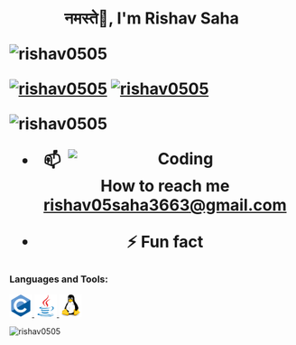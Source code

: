 <h1 align="center">नमस्ते👋, I'm Rishav Saha 
<p align="left"> <img src="https://komarev.com/ghpvc/?username=rishav0505&label=Profile%20views&color=0e75b6&style=flat" alt="rishav0505" /> </p>
  
<p align="left"> <a href="https://www.linkedin.com/in/rishav-saha-65626222b/" target="blank"><img src="https://cdn1.iconfinder.com/data/icons/logotypes/32/circle-linkedin-512.png" alt="rishav0505" height="30px" /></a> <a href="https://leetcode.com/u/rishav0505/" target="blank"><img src="https://upload.wikimedia.org/wikipedia/commons/8/8e/LeetCode_Logo_1.png" alt="rishav0505" height="30px" /></a> </p>

<p align="left"> <img src="" alt="rishav0505" /> </p>
<img align="right" alt="Coding" width="400" src="https://camo.githubusercontent.com/683e2187241c641430216c864ce93fc5a0e0dfb232c5a01d1c54b54d63aa8cb2/68747470733a2f2f63646e2e6472696262626c652e636f6d2f75736572732f313136323037372f73637265656e73686f74732f333834383931342f70726f6772616d6d65722e676966">

- 📫 How to reach me **rishav05saha3663@gmail.com**

- ⚡ Fun fact 


</p>

<h3 align="left">Languages and Tools:</h3>
<p align="left"> <a href="https://www.cprogramming.com/" target="_blank" rel="noreferrer"> <img src="https://raw.githubusercontent.com/devicons/devicon/master/icons/c/c-original.svg" alt="c" width="40" height="40"/> </a> <a href="https://www.java.com" target="_blank" rel="noreferrer"> <img src="https://raw.githubusercontent.com/devicons/devicon/master/icons/java/java-original.svg" alt="java" width="40" height="40"/> </a> <a href="https://www.linux.org/" target="_blank" rel="noreferrer"> <img src="https://raw.githubusercontent.com/devicons/devicon/master/icons/linux/linux-original.svg" alt="linux" width="40" height="40"/> </a> </p>

<p><img align="left" src="https://github-readme-stats.vercel.app/api/top-langs?username=rishav0505&show_icons=true&locale=en&layout=compact" alt="rishav0505" /></p>
<!--
<p>&nbsp;<img align="center" src="https://github-readme-stats.vercel.app/api?username=rishav0505&show_icons=true&locale=en" alt="rishav0505" /></p>
<p><img align="center" src="https://github-readme-streak-stats.herokuapp.com/?user=rishav0505&" alt="rishav0505" /></p> 
-->
